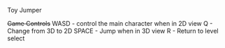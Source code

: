 Toy Jumper

~~Game Controls~~
WASD - control the main character when in 2D view
Q - Change from 3D to 2D
SPACE - Jump when in 3D view
R - Return to level select